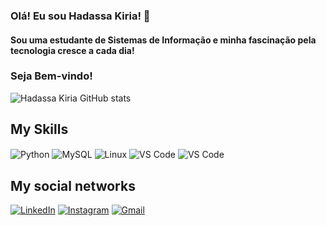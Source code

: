 ### Olá! Eu sou Hadassa Kiria! 👋

#### Sou uma estudante de Sistemas de Informação e minha fascinação pela tecnologia cresce a cada dia!

### Seja Bem-vindo!

![Hadassa Kiria GitHub stats](https://github-readme-stats.vercel.app/api?username=HadassaKiria&show_icons=true&theme=dracula)

## My Skills
<div style="display: inline_block">
    <img align="center" alt="Python" src="https://img.shields.io/badge/Python-14354C?style=for-the-badge&logo=python&logoColor=white"/>
    <img align="center" alt="MySQL" src="https://img.shields.io/badge/MySQL-005C84?style=for-the-badge&logo=mysql&logoColor=white"/>
    <img align="center" alt="Linux" src="https://img.shields.io/badge/Linux-FCC624?style=for-the-badge&logo=linux&logoColor=black"/>
    <img align="center" alt="VS Code" src="https://img.shields.io/badge/GIT-E44C30?style=for-the-badge&logo=git&logoColor=white"/>
    <img align="center" alt="VS Code" src="https://img.shields.io/badge/Visual_Studio_Code-0078D4?style=for-the-badge&logo=visual%20studio%20code&logoColor=white"/>
</div>

## My social networks
[![LinkedIn](https://img.shields.io/badge/LinkedIn-0077B5?style=for-the-badge&logo=linkedin&logoColor=white)](https://www.linkedin.com/in/hadassa-kiria-5b4564236/)
[![Instagram](https://img.shields.io/badge/Instagram-E4405F?style=for-the-badge&logo=instagram&logoColor=white)](https://www.instagram.com/hadassa.kiria/)
[![Gmail](https://img.shields.io/badge/Gmail-D14836?style=for-the-badge&logo=gmail&logoColor=white)](hadassakiria99@gmail.com)
